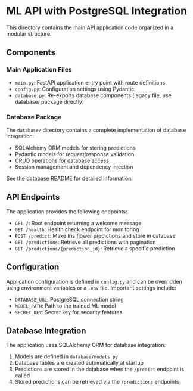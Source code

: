 # ML API with PostgreSQL Integration

This directory contains the main API application code organized in a modular structure.

## Components

### Main Application Files

- `main.py`: FastAPI application entry point with route definitions
- `config.py`: Configuration settings using Pydantic
- `database.py`: Re-exports database components (legacy file, use database/ package directly)

### Database Package

The `database/` directory contains a complete implementation of database integration:

- SQLAlchemy ORM models for storing predictions
- Pydantic models for request/response validation
- CRUD operations for database access
- Session management and dependency injection

See the [database README](./database/README.md) for detailed information.

## API Endpoints

The application provides the following endpoints:

- `GET /`: Root endpoint returning a welcome message
- `GET /health`: Health check endpoint for monitoring
- `POST /predict`: Make Iris flower predictions and store in database
- `GET /predictions`: Retrieve all predictions with pagination
- `GET /predictions/{prediction_id}`: Retrieve a specific prediction

## Configuration

Application configuration is defined in `config.py` and can be overridden using environment variables or a `.env` file. Important settings include:

- `DATABASE_URL`: PostgreSQL connection string
- `MODEL_PATH`: Path to the trained ML model
- `SECRET_KEY`: Secret key for security features

## Database Integration

The application uses SQLAlchemy ORM for database integration:

1. Models are defined in `database/models.py`
2. Database tables are created automatically at startup
3. Predictions are stored in the database when the `/predict` endpoint is called
4. Stored predictions can be retrieved via the `/predictions` endpoints 